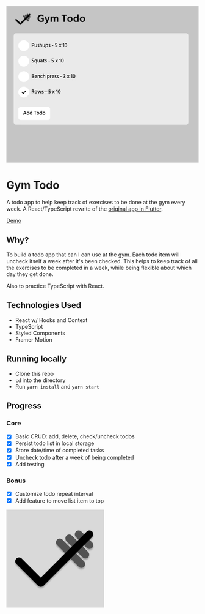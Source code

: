 ![demo gif](./gym-todo.gif)

# Gym Todo

A todo app to help keep track of exercises to be done at the gym every week. A React/TypeScript rewrite of the [original app in Flutter](https://github.com/andreidobrinski/todo-flutter).

[Demo](https://andreidobrinski.com/gym-todo/)

## Why?

To build a todo app that can I can use at the gym. Each todo item will uncheck itself a week after it's been checked. This helps to keep track of all the exercises to be completed in a week, while being flexible about which day they get done.

Also to practice TypeScript with React.

## Technologies Used

- React w/ Hooks and Context
- TypeScript
- Styled Components
- Framer Motion

## Running locally

- Clone this repo
- `cd` into the directory
- Run `yarn install` and `yarn start`

## Progress

### Core

- [x] Basic CRUD: add, delete, check/uncheck todos
- [x] Persist todo list in local storage
- [x] Store date/time of completed tasks
- [x] Uncheck todo after a week of being completed
- [x] Add testing

### Bonus

- [x] Customize todo repeat interval
- [x] Add feature to move list item to top

![logo](./icon.png)
